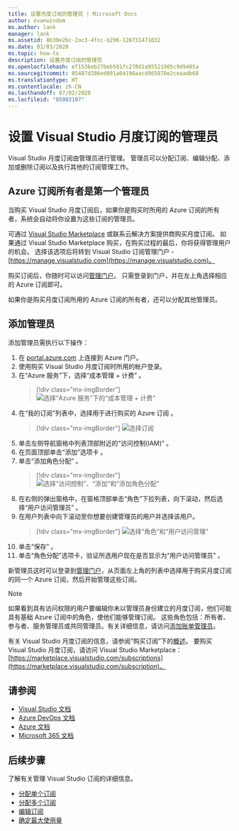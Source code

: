 ```yaml
---
title: 设置月度订阅的管理员 | Microsoft Docs
author: evanwindom
ms.author: lank
manager: lank
ms.assetid: 8b30e2bc-2ac3-4fcc-b296-128731471032
ms.date: 03/03/2020
ms.topic: how-to
description: 设置月度订阅的管理员
ms.openlocfilehash: ef1536eb27beb501fc278d1a95521905c9d9485a
ms.sourcegitcommit: 05487d286ed891a04196aacd965870e2ceaadb68
ms.translationtype: HT
ms.contentlocale: zh-CN
ms.lasthandoff: 07/02/2020
ms.locfileid: "85903107"
---
```

# <a name="set-up-administrators-for-visual-studio-monthly-subscriptions"></a>设置 Visual Studio 月度订阅的管理员

Visual Studio 月度订阅由管理员进行管理。 管理员可以分配订阅、编辑分配、添加或删除订阅以及执行其他的订阅管理工作。

## <a name="the-azure-subscription-owner-is-the-first-administrator"></a>Azure 订阅所有者是第一个管理员

当购买 Visual Studio 月度订阅后，如果你是购买时所用的 Azure 订阅的所有者，系统会自动将你设置为这些订阅的管理员。

可通过 [Visual Studio Marketplace](https://marketplace.visualstudio.com/subscriptions) 或联系云解决方案提供商购买月度订阅。 如果通过 Visual Studio Marketplace 购买，在购买过程的最后，你将获得管理用户的机会。 选择该选项后将转到 Visual Studio 订阅管理门户 - [https://manage.visualstudio.com](https://manage.visualstudio.com)。

购买订阅后，你随时可以访问[管理门户](https://manage.visualstudio.com)。 只需登录到门户，并在左上角选择相应的 Azure 订阅即可。

如果你是购买月度订阅所用的 Azure 订阅的所有者，还可以分配其他管理员。

## <a name="add-administrators"></a>添加管理员

添加管理员需执行以下操作：

1. 在 [portal.azure.com](https://portal.azure.com) 上连接到 Azure 门户。
2. 使用购买 Visual Studio 月度订阅时所用的帐户登录。
3. 在“Azure 服务”下，选择“成本管理 + 计费”   。
   > [!div class="mx-imgBorder"]
   > ![选择“Azure 服务”下的“成本管理 + 计费”](_img/cloud-admin/azure-cost-billing.png)
4. 在“我的订阅”列表中，选择用于进行购买的 Azure 订阅  。
   > [!div class="mx-imgBorder"]
   > ![选择订阅](_img/cloud-admin/subscription-list.png)
5. 单击左侧导航窗格中列表顶部附近的“访问控制(IAM)”  。
6. 在页面顶部单击“添加”选项卡  。
7. 单击“添加角色分配”  。
   > [!div class="mx-imgBorder"]
   > ![选择“访问控制”、“添加”和“添加角色分配”](_img/cloud-admin/access-control-add.png)
8. 在右侧的弹出窗格中，在窗格顶部单击“角色”下拉列表，向下滚动，然后选择“用户访问管理员”   。
9. 在用户列表中向下滚动至你想要创建管理员的用户并选择该用户。 
   > [!div class="mx-imgBorder"]
   > ![选择“角色”和“用户访问管理”](_img/cloud-admin/add-role-user-access-admin.png)
10. 单击“保存”  。
11. 单击“角色分配”选项卡，验证所选用户现在是否显示为“用户访问管理员”  。

新管理员这时可以登录到[管理门户](https://manage.visualstudio.com)，从页面左上角的列表中选择用于购买月度订阅的同一个 Azure 订阅，然后开始管理这些订阅。

> [!NOTE]
> 如果看到具有访问权限的用户要编辑你未以管理员身份建立的月度订阅，他们可能具有基础 Azure 订阅中的角色，使他们能够管理订阅。 这些角色包括：所有者、参与者、服务管理员或共同管理员。有关详细信息，请访问[添加账单管理员](/azure/devops/organizations/billing/add-backup-billing-managers?view=vsts)。

有关 Visual Studio 月度订阅的信息，请参阅“购买订阅”下的[概述](vscloud-overview.md)。 要购买 Visual Studio 月度订阅，请访问 Visual Studio Marketplace：[https://marketplace.visualstudio.com/subscriptions](https://marketplace.visualstudio.com/subscription)。

## <a name="see-also"></a>请参阅
- [Visual Studio 文档](https://docs.microsoft.com/visualstudio/)
- [Azure DevOps 文档](https://docs.microsoft.com/azure/devops/)
- [Azure 文档](https://docs.microsoft.com/azure/)
- [Microsoft 365 文档](https://docs.microsoft.com/microsoft-365/)

## <a name="next-steps"></a>后续步骤
了解有关管理 Visual Studio 订阅的详细信息。
- [分配单个订阅](assign-license.md)
- [分配多个订阅](assign-license-bulk.md)
- [编辑订阅](edit-license.md)
- [确定最大使用量](maximum-usage.md)



